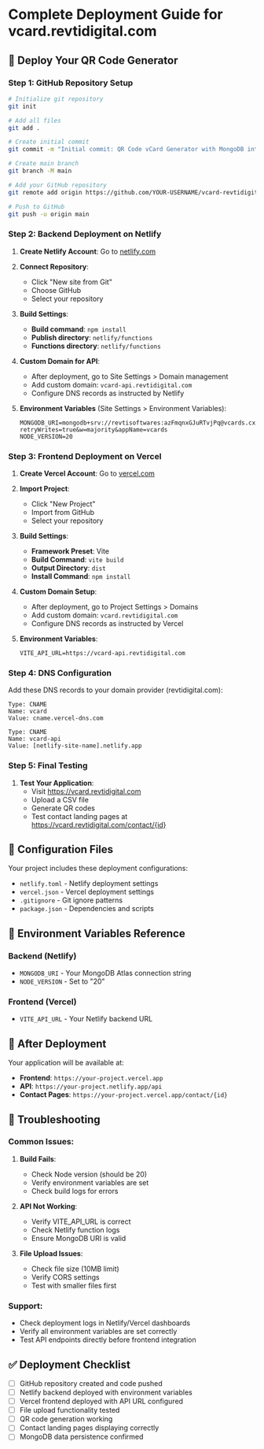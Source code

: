 # Complete Deployment Guide for vcard.revtidigital.com

## 🚀 Deploy Your QR Code Generator

### Step 1: GitHub Repository Setup

```bash
# Initialize git repository
git init

# Add all files
git add .

# Create initial commit
git commit -m "Initial commit: QR Code vCard Generator with MongoDB integration"

# Create main branch
git branch -M main

# Add your GitHub repository
git remote add origin https://github.com/YOUR-USERNAME/vcard-revtidigital.git

# Push to GitHub
git push -u origin main
```

### Step 2: Backend Deployment on Netlify

1. **Create Netlify Account**: Go to [netlify.com](https://netlify.com)

2. **Connect Repository**:
   - Click "New site from Git"
   - Choose GitHub
   - Select your repository

3. **Build Settings**:
   - **Build command**: `npm install`
   - **Publish directory**: `netlify/functions`
   - **Functions directory**: `netlify/functions`

4. **Custom Domain for API**:
   - After deployment, go to Site Settings > Domain management
   - Add custom domain: `vcard-api.revtidigital.com`
   - Configure DNS records as instructed by Netlify

5. **Environment Variables** (Site Settings > Environment Variables):
   ```
   MONGODB_URI=mongodb+srv://revtisoftwares:azFmqnxGJuRTvjPq@vcards.cx8qhoz.mongodb.net/?retryWrites=true&w=majority&appName=vcards
   NODE_VERSION=20
   ```

### Step 3: Frontend Deployment on Vercel

1. **Create Vercel Account**: Go to [vercel.com](https://vercel.com)

2. **Import Project**:
   - Click "New Project"
   - Import from GitHub
   - Select your repository

3. **Build Settings**:
   - **Framework Preset**: Vite
   - **Build Command**: `vite build`
   - **Output Directory**: `dist`
   - **Install Command**: `npm install`

4. **Custom Domain Setup**:
   - After deployment, go to Project Settings > Domains
   - Add custom domain: `vcard.revtidigital.com`
   - Configure DNS records as instructed by Vercel

5. **Environment Variables**:
   ```
   VITE_API_URL=https://vcard-api.revtidigital.com
   ```

### Step 4: DNS Configuration

Add these DNS records to your domain provider (revtidigital.com):

```
Type: CNAME
Name: vcard
Value: cname.vercel-dns.com

Type: CNAME  
Name: vcard-api
Value: [netlify-site-name].netlify.app
```

### Step 5: Final Testing

1. **Test Your Application**:
   - Visit https://vcard.revtidigital.com
   - Upload a CSV file
   - Generate QR codes
   - Test contact landing pages at https://vcard.revtidigital.com/contact/{id}

## 📝 Configuration Files

Your project includes these deployment configurations:

- `netlify.toml` - Netlify deployment settings
- `vercel.json` - Vercel deployment settings
- `.gitignore` - Git ignore patterns
- `package.json` - Dependencies and scripts

## 🔧 Environment Variables Reference

### Backend (Netlify)
- `MONGODB_URI` - Your MongoDB Atlas connection string
- `NODE_VERSION` - Set to "20"

### Frontend (Vercel)
- `VITE_API_URL` - Your Netlify backend URL

## 🎯 After Deployment

Your application will be available at:
- **Frontend**: `https://your-project.vercel.app`
- **API**: `https://your-project.netlify.app/api`
- **Contact Pages**: `https://your-project.vercel.app/contact/{id}`

## 🐛 Troubleshooting

### Common Issues:

1. **Build Fails**:
   - Check Node version (should be 20)
   - Verify environment variables are set
   - Check build logs for errors

2. **API Not Working**:
   - Verify VITE_API_URL is correct
   - Check Netlify function logs
   - Ensure MongoDB URI is valid

3. **File Upload Issues**:
   - Check file size (10MB limit)
   - Verify CORS settings
   - Test with smaller files first

### Support:
- Check deployment logs in Netlify/Vercel dashboards
- Verify all environment variables are set correctly
- Test API endpoints directly before frontend integration

## ✅ Deployment Checklist

- [ ] GitHub repository created and code pushed
- [ ] Netlify backend deployed with environment variables
- [ ] Vercel frontend deployed with API URL configured
- [ ] File upload functionality tested
- [ ] QR code generation working
- [ ] Contact landing pages displaying correctly
- [ ] MongoDB data persistence confirmed